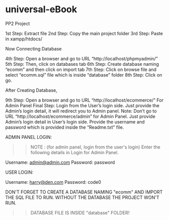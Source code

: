 # universal-eBook
PP2 Project 

1st Step: Extract file
2nd Step: Copy the main project folder
3rd Step: Paste in xampp/htdocs/

Now Connecting Database

4th Step: Open a browser and go to URL “http://localhost/phpmyadmin/”
5th Step: Then, click on databases tab
6th Step: Create database naming “ecomm” and then click on import tab
7th Step: Click on browse file and select “ecomm.sql” file which is inside “database” folder
8th Step: Click on go.

After Creating Database,

9th Step: Open a browser and go to URL “http://localhost/ecommerce/”
For Admin Panel
Final Step: Login from the User’s login side. Just provide the Admin’s login detail, it will redirect you to Admin panel.
Note: Don’t go to URL “http://localhost/ecommerce/admin” for Admin Panel. Just provide Admin’s login detail in User’s login side.
Provide the username and password which is provided inside the “Readme.txt” file.


ADMIN PANEL LOGIN:

>> NOTE : (for admin panel, login from the user's login)
>>Enter the following details in Login for Admin Panel.

Username: admin@admin.com
Password: password

USER LOGIN:

Username: harry@den.com
Password: code0

DON'T FORGET TO CREATE A DATABASE NAMING "ecomm" AND IMPORT THE SQL FILE TO RUN.
WITHOUT THE DATABASE THE PROJECT WON'T RUN.

>>DATABASE FILE IS INSIDE "database" FOLDER!




